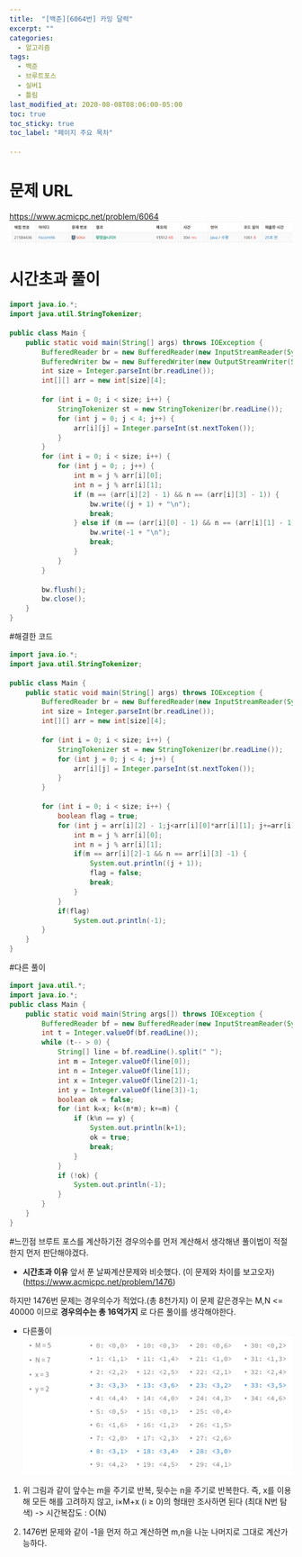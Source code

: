 ```yaml
---
title:  "[백준][6064번] 카잉 달력"
excerpt: ""
categories:
  - 알고리즘
tags:
  - 백준
  - 브루트포스
  - 실버1
  - 틀림
last_modified_at: 2020-08-08T08:06:00-05:00
toc: true
toc_sticky: true
toc_label: "페이지 주요 목차"

---
```

# 문제 URL
https://www.acmicpc.net/problem/6064
![boj6064af](/images/2020/08/boj6064af.png)

# 시간초과 풀이
```java
import java.io.*;
import java.util.StringTokenizer;

public class Main {
    public static void main(String[] args) throws IOException {
        BufferedReader br = new BufferedReader(new InputStreamReader(System.in));
        BufferedWriter bw = new BufferedWriter(new OutputStreamWriter(System.out));
        int size = Integer.parseInt(br.readLine());
        int[][] arr = new int[size][4];

        for (int i = 0; i < size; i++) {
            StringTokenizer st = new StringTokenizer(br.readLine());
            for (int j = 0; j < 4; j++) {
                arr[i][j] = Integer.parseInt(st.nextToken());
            }
        }
        for (int i = 0; i < size; i++) {
            for (int j = 0; ; j++) {
                int m = j % arr[i][0];
                int n = j % arr[i][1];
                if (m == (arr[i][2] - 1) && n == (arr[i][3] - 1)) {
                    bw.write((j + 1) + "\n");
                    break;
                } else if (m == (arr[i][0] - 1) && n == (arr[i][1] - 1)) {
                    bw.write(-1 + "\n");
                    break;
                }
            }
        }

        bw.flush();
        bw.close();
    }
}
```

#해결한 코드
```java
import java.io.*;
import java.util.StringTokenizer;

public class Main {
    public static void main(String[] args) throws IOException {
        BufferedReader br = new BufferedReader(new InputStreamReader(System.in));
        int size = Integer.parseInt(br.readLine());
        int[][] arr = new int[size][4];

        for (int i = 0; i < size; i++) {
            StringTokenizer st = new StringTokenizer(br.readLine());
            for (int j = 0; j < 4; j++) {
                arr[i][j] = Integer.parseInt(st.nextToken());
            }
        }

        for (int i = 0; i < size; i++) {
            boolean flag = true;
            for (int j = arr[i][2] - 1;j<arr[i][0]*arr[i][1]; j+=arr[i][0]) {
                int m = j % arr[i][0];
                int n = j % arr[i][1];
                if(m == arr[i][2]-1 && n == arr[i][3] -1) {
                    System.out.println((j + 1));
                    flag = false;
                    break;
                }
            }
            if(flag)
                System.out.println(-1);
        }
    }
}
```

#다른 풀이
```java
import java.util.*;
import java.io.*;
public class Main {
    public static void main(String args[]) throws IOException {
        BufferedReader bf = new BufferedReader(new InputStreamReader(System.in));
        int t = Integer.valueOf(bf.readLine());
        while (t-- > 0) {
            String[] line = bf.readLine().split(" ");
            int m = Integer.valueOf(line[0]);
            int n = Integer.valueOf(line[1]);
            int x = Integer.valueOf(line[2])-1;
            int y = Integer.valueOf(line[3])-1;
            boolean ok = false;
            for (int k=x; k<(n*m); k+=m) {
                if (k%n == y) {
                    System.out.println(k+1);
                    ok = true;
                    break;
                }
            }
            if (!ok) {
                System.out.println(-1);
            }
        }
    }
}
```


#느낀점
브루트 포스를 계산하기전 경우의수를 먼저 계산해서
생각해낸 풀이법이 적절한지 먼저 판단해야겠다.

- __시간초과 이유__
앞서 푼 날짜계산문제와 비슷했다. (이 문제와 차이를 보고오자)
(https://www.acmicpc.net/problem/1476)

하지만 1476번 문제는 경우의수가 적었다.(총 8천가지)
이 문제 같은경우는 M,N <= 40000 이므로 __경우의수는 총 16억가지__ 로 다른 풀이를 생각해야한다.

- 다른풀이
![boj6064a](/images/2020/08/boj6064a.png)

 1. 위 그림과 같이 앞수는 m을 주기로 반복, 뒷수는 n을 주기로 반복한다.
 즉, x를 이용해 모든 해를 고려하지 않고, i×M+x (i ≥ 0)의 형태만 조사하면 된다 (최대 N번 탐색)
-> 시간복잡도 : O(N)

 2. 1476번 문제와 같이 -1을 먼저 하고 계산하면 m,n을 나눈 나머지로 그대로 계산가능하다.
